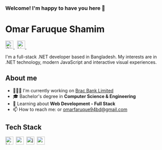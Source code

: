 
### Welcome! I'm happy to have you here 👋
# Omar Faruque Shamim
<a href="https://github.com/omarshamim" target="_blank">
<img src="https://img.shields.io/badge/GitHub-100000?style=flat&logo=github&logoColor=white" alt="GitHub Badge" height="25">
</a>
&nbsp;
<a href="https://www.linkedin.com/in/marianaballardinferreira/" target="_blank">
<img src="https://img.shields.io/badge/LinkedIn-0077B5?style=flat&logo=linkedin&logoColor=white" alt="LinkedIn Badge" height="25">
</a>
&nbsp;

I'm a full-stack .NET developer based in Bangladesh. My interests are in .NET technology, modern JavaScript and interactive visual experiences.

## About me
- 👨🏽‍💻 I'm currently working on [Brac Bank Limited](https://www.bracbank.com/en/)
- 🎓 Bachelor's degree in **Computer Science & Engineering**
- 🌱 Learning about **Web Development - Full Stack**
- 📫 How to reach me: or [omarfaruque94bd@gmail.com](omarfaruque94bd@gmail.com)

## Tech Stack
<img src="https://img.shields.io/badge/Html5-05122A?style=flat&logo=html5" alt="html5 Badge" height="25">&nbsp;
<img src="https://img.shields.io/badge/Css3-05122A?style=flat&logo=css3" alt="css3 Badge" height="25">&nbsp;
<img src="https://img.shields.io/badge/Javascript-05122A?style=flat&logo=javascript" alt="javascript Badge" height="25">&nbsp;
<img src="https://img.shields.io/badge/React-05122A?style=flat&logo=react" alt="react Badge" height="25">&nbsp;


<!--

Here are some ideas to get you started:

- 🔭 I'm currently working on ...
- 🌱 I'm currently learning ...
- 👯 I'm looking to collaborate on ...
- 🤔 I'm looking for help with ...
- 💬 Ask me about ...
- 📫 How to reach me: ...
- 😄 Pronouns: ...
- ⚡ Fun fact: ...
-->
